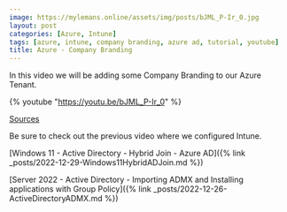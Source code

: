 ```yaml
---
image: https://mylemans.online/assets/img/posts/bJML_P-Ir_0.jpg
layout: post
categories: [Azure, Intune]
tags: [azure, intune, company branding, azure ad, tutorial, youtube]
title: Azure - Company Branding
---
```


In this video we will be adding some Company Branding to our Azure Tenant.

{% youtube "https://youtu.be/bJML_P-Ir_0" %}

[Sources](https://learn.microsoft.com/en-us/azure/active-directory/fundamentals/customize-branding)

Be sure to check out the previous video where we configured Intune.

[Windows 11 - Active Directory - Hybrid Join - Azure AD]({% link _posts/2022-12-29-Windows11HybridADJoin.md %})

[Server 2022 - Active Directory - Importing ADMX and Installing applications with Group Policy]({% link _posts/2022-12-26-ActiveDirectoryADMX.md %})
